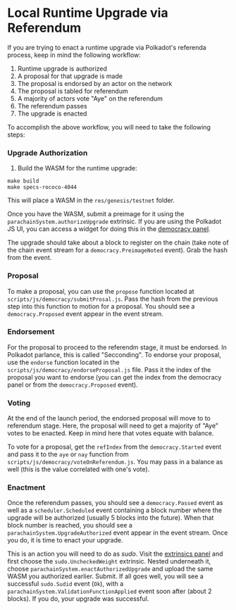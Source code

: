# Local Runtime Upgrade via Referendum

If you are trying to enact a runtime upgrade via Polkadot's referenda process, keep in mind the following workflow:

1. Runtime upgrade is authorized
2. A proposal for that upgrade is made
3. The proposal is endorsed by an actor on the network
4. The proposal is tabled for referendum
5. A majority of actors vote "Aye" on the referendum
6. The referendum passes
7. The upgrade is enacted

To accomplish the above workflow, you will need to take the following steps:

### Upgrade Authorization

1. Build the WASM for the runtime upgrade:

```
make build
make specs-rococo-4044
```

This will place a WASM in the `res/genesis/testnet` folder.

Once you have the WASM, submit a preimage for it using the `parachainSystem.authorizeUpgrade` extrinsic. If you are using the Polkadot JS UI, you can access a widget for doing this in the [democracy panel](https://polkadot.js.org/apps/?rpc=ws%3A%2F%2F127.0.0.1%3A9944#/democracy).

The upgrade should take about a block to register on the chain (take note of the chain event stream for a `democracy.PreimageNoted` event). Grab the hash from the event.

### Proposal

To make a proposal, you can use the `propose` function located at `scripts/js/democracy/submitProsal.js`. Pass the hash from the previous step into this function to motion for a proposal. You should see a `democracy.Proposed` event appear in the event stream.

### Endorsement

For the proposal to proceed to the referendm stage, it must be endorsed. In Polkadot parlance, this is called "Secconding". To endorse your proposal, use the `endorse` function located in the `scripts/js/democracy/endorseProposal.js` file. Pass it the index of the proposal you want to endorse (you can get the index from the democracy panel or from the `democracy.Proposed` event).

### Voting

At the end of the launch period, the endorsed proposal will move to to referendum stage. Here, the proposal will need to get a majority of "Aye" votes to be enacted. Keep in mind here that votes equate with balance.

To vote for a proposal, get the `refIndex` from the `democracy.Started` event and pass it to the `aye` or `nay` function from `scripts/js/democracy/voteOnReferendum.js`. You may pass in a balance as well (this is the value correlated with one's vote).

### Enactment

Once the referendum passes, you should see a `democracy.Passed` event as well as a `scheduler.Scheduled` event containing a block number where the upgrade will be authorized (usually 5 blocks into the future). When that block number is reached, you should see a `parachainSystem.UpgradeAuthorized` event appear in the event stream. Once you do, it is time to enact your upgrade.

This is an action you will need to do as _sudo_. Visit the [extrinsics panel](https://polkadot.js.org/apps/?rpc=ws%3A%2F%2F127.0.0.1%3A9944#/extrinsics) and first choose the `sudo.UncheckedWeight` extrinsic. Nested underneath it, choose `parachainSystem.enactAuthorizedUpgrade` and upload the same WASM you authorized earlier. Submit. If all goes well, you will see a successful `sudo.Sudid` event (`Ok`), with a `parachainSystem.ValidationFunctionApplied` event soon after (about 2 blocks). If you do, your upgrade was successful.